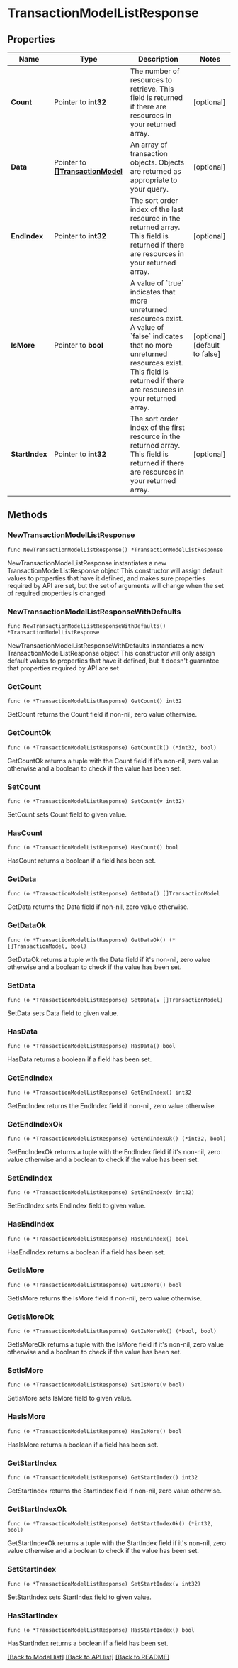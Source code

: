 # TransactionModelListResponse

## Properties

Name | Type | Description | Notes
------------ | ------------- | ------------- | -------------
**Count** | Pointer to **int32** | The number of resources to retrieve.  This field is returned if there are resources in your returned array. | [optional] 
**Data** | Pointer to [**[]TransactionModel**](TransactionModel.md) | An array of transaction objects.  Objects are returned as appropriate to your query. | [optional] 
**EndIndex** | Pointer to **int32** | The sort order index of the last resource in the returned array.  This field is returned if there are resources in your returned array. | [optional] 
**IsMore** | Pointer to **bool** | A value of &#x60;true&#x60; indicates that more unreturned resources exist. A value of &#x60;false&#x60; indicates that no more unreturned resources exist.  This field is returned if there are resources in your returned array. | [optional] [default to false]
**StartIndex** | Pointer to **int32** | The sort order index of the first resource in the returned array.  This field is returned if there are resources in your returned array. | [optional] 

## Methods

### NewTransactionModelListResponse

`func NewTransactionModelListResponse() *TransactionModelListResponse`

NewTransactionModelListResponse instantiates a new TransactionModelListResponse object
This constructor will assign default values to properties that have it defined,
and makes sure properties required by API are set, but the set of arguments
will change when the set of required properties is changed

### NewTransactionModelListResponseWithDefaults

`func NewTransactionModelListResponseWithDefaults() *TransactionModelListResponse`

NewTransactionModelListResponseWithDefaults instantiates a new TransactionModelListResponse object
This constructor will only assign default values to properties that have it defined,
but it doesn't guarantee that properties required by API are set

### GetCount

`func (o *TransactionModelListResponse) GetCount() int32`

GetCount returns the Count field if non-nil, zero value otherwise.

### GetCountOk

`func (o *TransactionModelListResponse) GetCountOk() (*int32, bool)`

GetCountOk returns a tuple with the Count field if it's non-nil, zero value otherwise
and a boolean to check if the value has been set.

### SetCount

`func (o *TransactionModelListResponse) SetCount(v int32)`

SetCount sets Count field to given value.

### HasCount

`func (o *TransactionModelListResponse) HasCount() bool`

HasCount returns a boolean if a field has been set.

### GetData

`func (o *TransactionModelListResponse) GetData() []TransactionModel`

GetData returns the Data field if non-nil, zero value otherwise.

### GetDataOk

`func (o *TransactionModelListResponse) GetDataOk() (*[]TransactionModel, bool)`

GetDataOk returns a tuple with the Data field if it's non-nil, zero value otherwise
and a boolean to check if the value has been set.

### SetData

`func (o *TransactionModelListResponse) SetData(v []TransactionModel)`

SetData sets Data field to given value.

### HasData

`func (o *TransactionModelListResponse) HasData() bool`

HasData returns a boolean if a field has been set.

### GetEndIndex

`func (o *TransactionModelListResponse) GetEndIndex() int32`

GetEndIndex returns the EndIndex field if non-nil, zero value otherwise.

### GetEndIndexOk

`func (o *TransactionModelListResponse) GetEndIndexOk() (*int32, bool)`

GetEndIndexOk returns a tuple with the EndIndex field if it's non-nil, zero value otherwise
and a boolean to check if the value has been set.

### SetEndIndex

`func (o *TransactionModelListResponse) SetEndIndex(v int32)`

SetEndIndex sets EndIndex field to given value.

### HasEndIndex

`func (o *TransactionModelListResponse) HasEndIndex() bool`

HasEndIndex returns a boolean if a field has been set.

### GetIsMore

`func (o *TransactionModelListResponse) GetIsMore() bool`

GetIsMore returns the IsMore field if non-nil, zero value otherwise.

### GetIsMoreOk

`func (o *TransactionModelListResponse) GetIsMoreOk() (*bool, bool)`

GetIsMoreOk returns a tuple with the IsMore field if it's non-nil, zero value otherwise
and a boolean to check if the value has been set.

### SetIsMore

`func (o *TransactionModelListResponse) SetIsMore(v bool)`

SetIsMore sets IsMore field to given value.

### HasIsMore

`func (o *TransactionModelListResponse) HasIsMore() bool`

HasIsMore returns a boolean if a field has been set.

### GetStartIndex

`func (o *TransactionModelListResponse) GetStartIndex() int32`

GetStartIndex returns the StartIndex field if non-nil, zero value otherwise.

### GetStartIndexOk

`func (o *TransactionModelListResponse) GetStartIndexOk() (*int32, bool)`

GetStartIndexOk returns a tuple with the StartIndex field if it's non-nil, zero value otherwise
and a boolean to check if the value has been set.

### SetStartIndex

`func (o *TransactionModelListResponse) SetStartIndex(v int32)`

SetStartIndex sets StartIndex field to given value.

### HasStartIndex

`func (o *TransactionModelListResponse) HasStartIndex() bool`

HasStartIndex returns a boolean if a field has been set.


[[Back to Model list]](../README.md#documentation-for-models) [[Back to API list]](../README.md#documentation-for-api-endpoints) [[Back to README]](../README.md)


